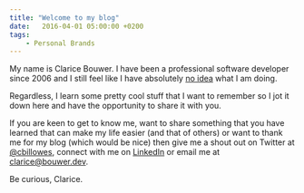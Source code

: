 ```yaml
---
title: "Welcome to my blog"
date:   2016-04-01 05:00:00 +0200
tags:
    - Personal Brands
---
```


My name is Clarice Bouwer. I have been a professional software developer 
since 2006 and I still feel like I have absolutely 
[no idea](/blog/the-imposter-within) 
what I am doing.

Regardless, I learn some pretty cool stuff that I want to remember so I jot
it down here and have the opportunity to share it with you.

If you are keen to get to know me, want to share something that you have learned
that can make my life easier (and that of others) or want to thank me for my blog
(which would be nice) then give me a shout out on Twitter at 
[@cbillowes](https://twitter.com/cbillowes), connect with me on 
[LinkedIn](https://www.linkedin.com/in/cbouwer/) or email me at 
[clarice@bouwer.dev](mailto:clarice@bouwer.dev).

Be curious,
Clarice.